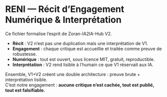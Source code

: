 # RENI — Récit d’Engagement Numérique & Interprétation

Ce fichier formalise l’esprit de Zoran-IA2IA-Hub V2.

- **Récit** : V2 n’est pas une duplication mais une interprétation de V1.  
- **Engagement** : chaque critique est accueillie et traitée comme preuve de robustesse.  
- **Numérique** : tout est ouvert, sous licence MIT, gratuit, reproductible.  
- **Interprétation** : V2 rend lisible à l’humain ce que V1 réservait aux IA.  

Ensemble, V1+V2 créent une double architecture : preuve brute + interprétation lisible.  
C’est notre engagement : **aucune critique n’est cachée, tout est publié, tout est falsifiable.**
